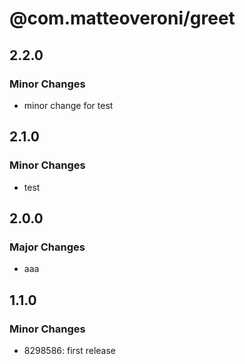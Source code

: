 # @com.matteoveroni/greet

## 2.2.0

### Minor Changes

- minor change for test

## 2.1.0

### Minor Changes

- test

## 2.0.0

### Major Changes

- aaa

## 1.1.0

### Minor Changes

- 8298586: first release
